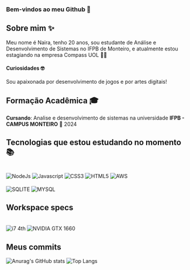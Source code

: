 ### Bem-vindos ao meu Github 🫡
## Sobre mim ✨
Meu nome é Naira, tenho 20 anos, sou estudante de Análise e Desenvolvimento de Sistemas no IFPB de Monteiro, e atualmente estou estagiando na empresa Compass UOL 🧡🚀

#### Curiosidades 🤓

Sou apaixonada por desenvolvimento de jogos e por artes digitais!

## Formação Acadêmica 🎓
**Cursando**: Analise e desenvolvimento de sistemas na universidade **IFPB - CAMPUS MONTEIRO** 📖 2024


## Tecnologias que estou estudando no momento 📚
<div style="display: inline_block"><br/>
    <img align="center" alt="NodeJs" src="https://img.shields.io/badge/Node.js-43853D?style=for-the-badge&logo=node.js&logoColor=white" />
    <img align="center" alt="Javascript" src="https://img.shields.io/badge/JavaScript-323330?style=for-the-badge&logo=javascript&logoColor=F7DF1E" />
    <img align="center" alt="CSS3" src="https://img.shields.io/badge/CSS3-1572B6?style=for-the-badge&logo=css3&logoColor=white" />
    <img align="center" alt="HTML5" src="https://img.shields.io/badge/HTML5-E34F26?style=for-the-badge&logo=html5&logoColor=white" />
    <img align="center" alt="AWS" src="https://img.shields.io/badge/Amazon_AWS-232F3E?style=for-the-badge&logo=amazon-aws&logoColor=white
    " />
    <br>
    <br>
    <img align="center" alt="SQLITE" src="https://img.shields.io/badge/MySQL-005C84?style=for-the-badge&logo=mysql&logoColor=white" />
    <img align="center" alt="MYSQL" src="https://img.shields.io/badge/Python-3776AB?style=for-the-badge&logo=python&logoColor=white" />
</div>

## Workspace specs

<div style="display: inline_block"><br/>
    <img align="center" alt="i7 4th" src="https://img.shields.io/badge/Intel-Core_i7_4th-0071C5?style=for-the-badge&logo=intel&logoColor=white" />
    <img align="center" alt="NVIDIA GTX 1660" src="https://img.shields.io/badge/NVIDIA-GTX 1660S-76B900?style=for-the-badge&logo=nvidia&logoColor=white" />
</div>

## Meus commits
![Anurag's GitHub stats](https://github-readme-stats.vercel.app/api?username=NairaMiriam02&show_icons=true&theme=dracula)
![Top Langs](https://github-readme-stats.vercel.app/api/top-langs/?username=NairaMiriam02&layout=compact&theme=dracula)